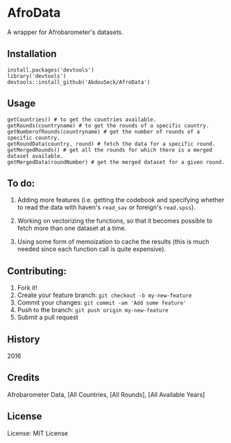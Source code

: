 # AfroData

A wrapper for Afrobarometer's datasets.

## Installation
```
install.packages('devtools')
library('devtools')
devtools::install_github('AbdouSeck/AfroData')

```

## Usage

```
getCountries() # to get the countries available.
getRounds(countryname) # to get the rounds of a specific country.
getNumberofRounds(countryname) # get the number of rounds of a specific country.
getRoundData(country, round) # fetch the data for a specific round.
getMergedRounds() # get all the rounds for which there is a merged dataset available.
getMergedData(roundNumber) # get the merged dataset for a given round.
```
## To do:

1. Adding more features (i.e. getting the codebook and specifying whether to read the data with haven's `read_sav` or foreign's `read.spss`).

2. Working on vectorizing the functions, so that it becomes possible to fetch more than one dataset at a time.

3. Using some form of memoization to cache the results (this is much needed since each function call is quite expensive).



## Contributing:

1. Fork it!
2. Create your feature branch: `git checkout -b my-new-feature`
3. Commit your changes: `git commit -am 'Add some feature'`
4. Push to the branch: `git push origin my-new-feature`
5. Submit a pull request

## History

2016

## Credits
Afrobarometer Data, [All Countries, [All Rounds], [All Available Years]

## License
License: MIT License
